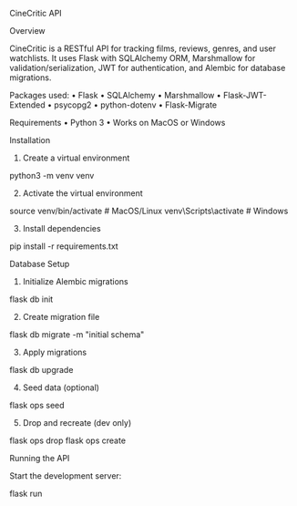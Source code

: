 CineCritic API

Overview

CineCritic is a RESTful API for tracking films, reviews, genres, and user watchlists.
It uses Flask with SQLAlchemy ORM, Marshmallow for validation/serialization, JWT for authentication, and Alembic for database migrations.

Packages used:
	•	Flask
	•	SQLAlchemy
	•	Marshmallow
	•	Flask-JWT-Extended
	•	psycopg2
	•	python-dotenv
	•	Flask-Migrate

Requirements
	•	Python 3
	•	Works on MacOS or Windows

Installation

1. Create a virtual environment

python3 -m venv venv

2. Activate the virtual environment

source venv/bin/activate   # MacOS/Linux
venv\Scripts\activate      # Windows

3. Install dependencies

pip install -r requirements.txt

Database Setup

1. Initialize Alembic migrations

flask db init

2. Create migration file

flask db migrate -m "initial schema"

3. Apply migrations

flask db upgrade

4. Seed data (optional)

flask ops seed

5. Drop and recreate (dev only)

flask ops drop
flask ops create

Running the API

Start the development server:

flask run

